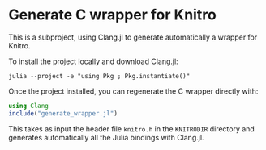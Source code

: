 # Generate C wrapper for Knitro

This is a subproject, using Clang.jl to generate automatically
a wrapper for Knitro.

To install the project locally and download Clang.jl:
```shell
julia --project -e "using Pkg ; Pkg.instantiate()"
```

Once the project installed, you can regenerate the C wrapper directly with:
```julia
using Clang
include("generate_wrapper.jl")

```
This takes as input the header file `knitro.h` in the `KNITRODIR`
directory and generates automatically all the Julia bindings with Clang.jl.

